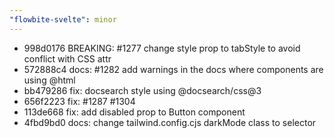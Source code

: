 ```yaml
---
"flowbite-svelte": minor
---
```


* 998d0176 BREAKING: #1277 change style prop to tabStyle to avoid conflict with CSS attr
* 572888c4 docs: #1282 add warnings in the docs where components are using @html
* bb479286 fix: docsearch style using @docsearch/css@3
* 656f2223 fix: #1287 #1304
* 113de668 fix: add disabled prop to Button component
* 4fbd9bd0 docs: change tailwind.config.cjs darkMode class to selector
